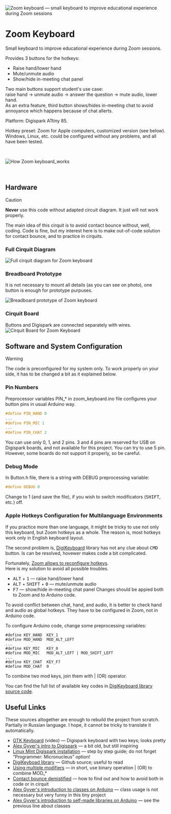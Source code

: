 ![Zoom keyboard — small keyboard to improve educational experience during Zoom sessions](https://github.com/olgapavlova/zoom_keyboard/assets/5625988/2c973657-f33d-4834-b911-65db6cab1ba1)
# Zoom Keyboard
Small keyboard to improve educational experience during Zoom sessions.

Provides 3 buttons for the hotkeys:
* Raise hand/lower hand
* Mute/unmute audio
* Show/hide in-meeting chat panel

Two main buttons support student's use case:  
raise hand → unmute audio → answer the question → mute audio, lower hand.  
As an extra feature, third button shows/hides in-meeting chat to avoid annoyance which happens because of chat allerts.

Platform: Digispark ATtiny 85.

Hotkey preset: Zoom for Apple computers, customized version (see below).  
Windows, Linux, etc. could be configured without any problems, and all have been tested.

&nbsp; 
 
![How Zoom keyboard_works](https://github.com/olgapavlova/zoom_keyboard/assets/5625988/c11ce52a-9fe9-46d7-bc52-84594faacb27)
 
&nbsp; 

## Hardware
> [!CAUTION]
> **Never** use this code without adapted circuit diagram. It just will not work properly.

The main idea of this cirquit is to avoid contact bounce without, well, coding. Code is fine, but my interest here is to make out-of-code solution for contact bounce, and to practice in cirquits.

### Full Cirquit Diagram
![Full cirquit diagram for Zoom keyboard](https://github.com/olgapavlova/zoom_keyboard/assets/5625988/7656b938-0886-4e6d-8caa-029cd1dc3319)

### Breadboard Prototype
It is not necessary to mount all details (as you can see on photo), one button is enough for prototype purpuses.

![Breadboard prototype of Zoom keyboard](https://github.com/olgapavlova/zoom_keyboard/assets/5625988/3e66ba8a-be09-422c-8dff-8041e19eac43)

### Cirquit Board
Buttons and Digispark are connected separately with wires.
![Cirquit Board for Zoom Keyboard](https://github.com/olgapavlova/zoom_keyboard/assets/5625988/c7e8e9f4-6e37-4799-b33c-f56cba4b22f8)


## Software and System Configuration
> [!WARNING]
> The code is preconfigured for my system only. To work properly on your side, it has to be changed a bit as it explained below.

### Pin Numbers
Preprocessor variables PIN_* in zoom_keyboard.ino file configures your button pins in usual Arduino way.
```c++
#define PIN_HAND 0
...
#define PIN_MIC 1
...
#define PIN_CHAT 2
```

You can use only 0, 1, and 2 pins.
3 and 4 pins are reserved for USB on Digispark boards, and not available for this project.
You can try to use 5 pin. However, some boards do not support it properly, so be careful.

### Debug Mode
In Button.h file, there is a string with DEBUG preprocessing variable:
```c++
#define DEBUG 0
```
Change to 1 (and save the file), if you wish to switch modificators (<kbd>SHIFT</kbd>, etc.) off.

### Apple Hotkeys Configuration for Multilanguage Environments
If you practice more than one language, it might be tricky to use not only this keyboard, but Zoom hotkeys as a whole. The reason is, most hotkeys work only in English keyboard layout.

The second problem is, [DigiKeyboard](https://github.com/digistump/DigistumpArduino/tree/master/digistump-avr/libraries/DigisparkKeyboard) library has not any clue about <kbd>CMD</kbd> button. Is can be resolved, hovewer makes code a bit complicated.

Fortunately, [Zoom allows to reconfigure hotkeys](https://support.zoom.com/hc/en/article?id=zm_kb&sysparm_article=KB0067050).  
Here is my solution to avoid all possible troubles.
* <kbd>ALT</kbd> + <kbd>1</kbd> — raise hand/lower hand
* <kbd>ALT</kbd> + <kbd>SHIFT</kbd> + <kbd>0</kbd> — mute/unmute audio
* <kbd>F7</kbd> — show/hide in-meeting chat panel
Changes should be appied both to Zoom and to Arduino code.

To avoid conflict between chat, hand, and audio, it is better to check hand and audio as global hotkeys. They have to be configured in Zoom, not in Arduino code.

To configure Arduino code, change some preprocessing variables:
```
#define KEY_HAND  KEY_1
#define MOD_HAND  MOD_ALT_LEFT
...
#define KEY_MIC   KEY_0
#define MOD_MIC   MOD_ALT_LEFT | MOD_SHIFT_LEFT
...
#define KEY_CHAT  KEY_F7
#define MOD_CHAT  0
```

To combine two mod keys, join them with | (OR) operator.

You can find the full list of available key codes in [DigiKeyboard library source code](https://github.com/digistump/DigistumpArduino/tree/master/digistump-avr/libraries/DigisparkKeyboard).

## Useful Links
These sources altogether are enough to rebuild the project from scratch.
Partially in Russian language. I hope, it cannot be tricky to translate it automatically.
* [GTK Keyboard](https://youtu.be/BGkTiVP5ryY?si=Cz4yyMLpRYj-izkc) (video) — Digispark keyboard with two keys; looks pretty
* [Alex Gyver's intro to Digispark](https://alexgyver.ru/lessons/digispark/) — a bit old, but still inspiring
* [Linux Mint Digispark installation](https://startingelectronics.org/tutorials/arduino/digispark/digispark-linux-setup/) — step by step guide; do not forget “Programmer: Micronucleus” option!
* [DigiKeyboad library](https://github.com/digistump/DigistumpArduino/tree/master/digistump-avr/libraries/DigisparkKeyboard) — Github source; useful to read
* [Using multiple modifiers](http://digistump.com/board/index.php?topic=116.0) — in short, use binary operation | (OR) to combine MOD_*
* [Contact bounce demistified](http://codius.ru/articles/Arduino_Дребезг_программное_и_аппаратное_устранение) — how to find out and how to avoid both in code or in cirquit
* [Alex Gyver's introduction to classes on Arduino](https://alexgyver.ru/lessons/class/) — class usage is not necessary but very funny in this tiny project
* [Alex Gyver's introduction to self-made libraries on Arduino](https://alexgyver.ru/lessons/library-writing/) — see the previous line about classes

